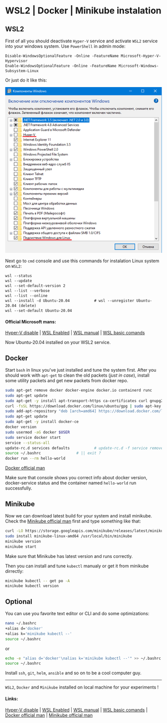 # **WSL2 | Docker | Minikube instalation**

## WSL2

First of all you should deactivate `Hyper-V` service and activate `WSL2` service into your windows system. Use `PowerShell` in admin mode:
```Power Shell
Disable-WindowsOptionalFeature -Online -FeatureName Microsoft-Hyper-V-Hypervisor
Enable-WindowsOptionalFeature -Online -FeatureName Microsoft-Windows-Subsystem-Linux
```
Or just do it like this:

![Programms and components](https://raw.githubusercontent.com/kselnaag/WSL2_Docker_Minikube_inst/gh-pages/WSL.png "Programms and components")

Next go to `cmd` console and use this commands for instalation Linux system on `WSL2`:
```CMD
wsl --status
wsl --update
wsl --set-default-version 2
wsl --list --verbose
wsl --list --online
wsl --install -d Ubuntu-20.04			# wsl --unregister Ubuntu-20.04 (delete)
wsl --set-default Ubuntu-20.04
```
#### Official Microsoft mans:
[Hyper-V disable](https://docs.microsoft.com/ru-ru/troubleshoot/windows-client/application-management/virtualization-apps-not-work-with-hyper-v) | 
[WSL Enabled](https://docs.microsoft.com/ru-ru/windows/wsl/install-on-server) | 
[WSL manual](https://docs.microsoft.com/ru-ru/windows/wsl/install-manual) | 
[WSL basic comands](https://docs.microsoft.com/ru-ru/windows/wsl/basic-commands) 

Now Ubuntu-20.04 installed on your WSL2 service.

## Docker

Start `bash` in linux you've just installed and tune the system first. After you should work with `apt-get` to clean the old packets (*just in case*), install some utility packets and get new packets from docker repo.
```bash
sudo apt-get remove docker docker-engine docker.io containerd runc
sudo apt-get update
sudo apt-get -y install apt-transport-https ca-certificates curl gnupg2 software-properties-common
curl -fsSL https://download.docker.com/linux/ubuntu/gpg | sudo apt-key add -
sudo add-apt-repository "deb [arch=amd64] https://download.docker.com/linux/ubuntu $(lsb_release -cs) stable"
sudo apt-get update
sudo apt-get -y install docker-ce
docker version
sudo usermod -aG docker $USER
sudo service docker start
service --status-all
update-rc.d services defaults  			# update-rc.d -f service remove
source ~/.bashrc 				# || exit ?
docker run --rm hello-world
```
[Docker official man](https://docs.docker.com/engine/install/ubuntu/)

Make sure  that console shows you correct info about docker version, docker-service status and the container named `hello-world` run successfully.

## Minikube

Now we can download latest build for your system and install minikube. Check the [Minikube official man](https://minikube.sigs.k8s.io/docs/start/) first and type something like that:
```bash
curl -LO https://storage.googleapis.com/minikube/releases/latest/minikube-linux-amd64
sudo install minikube-linux-amd64 /usr/local/bin/minikube
minikube version
minikube start
```
Make sure that Minikube has latest version and runs correctly.

Then you can install and tune `kubectl` manualy or get it from minikube dirrectly:
```bash
minikube kubectl -- get po -A
minikube kubectl version
```

## Optional

You can use you favorite text editor or CLI and do some optimizations:
```bash
nano ~/.bashrc
+alias d='docker'
+alias k='minikube kubectl --'
source ~/.bashrc
```
or
```bash
echo -e "alias d='docker'\nalias k='minikube kubectl --'" >> ~/.bashrc
source ~/.bashrc
```
Install `ssh`, `git`, `helm`, `ansible` and so on to be a cool computer guy. 
______

`WSL2`, `Docker` and `Minikube` installed on local machine for your experiments !

#### Links:
[Hyper-V disable](https://docs.microsoft.com/ru-ru/troubleshoot/windows-client/application-management/virtualization-apps-not-work-with-hyper-v) | 
[WSL Enabled](https://docs.microsoft.com/ru-ru/windows/wsl/install-on-server) | 
[WSL manual](https://docs.microsoft.com/ru-ru/windows/wsl/install-manual) | 
[WSL basic comands](https://docs.microsoft.com/ru-ru/windows/wsl/basic-commands) | 
[Docker official man](https://docs.docker.com/engine/install/ubuntu/) | 
[Minikube official man](https://minikube.sigs.k8s.io/docs/start/) 
